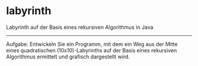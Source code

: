 # labyrinth
Labyrinth auf der Basis eines rekursiven Algorithmus in Java

---

Aufgabe: Entwickeln Sie ein Programm, mit dem ein Weg aus der 
Mitte eines quadratischen (10x10)-Labyrinths auf der Basis eines 
rekursiven Algorithmus ermittelt und grafisch dargestellt wird.
